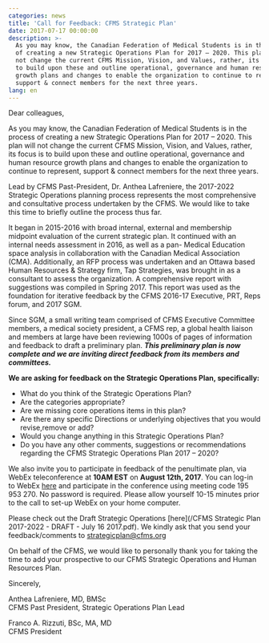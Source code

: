 ```yaml
---
categories: news
title: 'Call for Feedback: CFMS Strategic Plan'
date: 2017-07-17 00:00:00
description: >-
  As you may know, the Canadian Federation of Medical Students is in the process
  of creating a new Strategic Operations Plan for 2017 – 2020. This plan will
  not change the current CFMS Mission, Vision, and Values, rather, its focus is
  to build upon these and outline operational, governance and human resource
  growth plans and changes to enable the organization to continue to represent,
  support & connect members for the next three years.
lang: en
---
```



Dear colleagues,

As you may know, the Canadian Federation of Medical Students is in the process of creating a new Strategic Operations Plan for 2017 – 2020. This plan will not change the current CFMS Mission, Vision, and Values, rather, its focus is to build upon these and outline operational, governance and human resource growth plans and changes to enable the organization to continue to represent, support & connect members for the next three years.

Lead by CFMS Past-President, Dr. Anthea Lafreniere, the 2017-2022 Strategic Operations planning process represents the most comprehensive and consultative process undertaken by the CFMS. We would like to take this time to briefly outline the process thus far.

It began in 2015-2016 with broad internal, external and membership midpoint evaluation of the current strategic plan. It continued with an internal needs assessment in 2016, as well as a pan- Medical Education space analysis in collaboration with the Canadian Medical Association (CMA). Additionally, an RFP process was undertaken and an Ottawa based Human Resources & Strategy firm, Tap Strategies, was brought in as a consultant to assess the organization. A comprehensive report with suggestions was compiled in Spring 2017. This report was used as the foundation for iterative feedback by the CFMS 2016-17 Executive, PRT, Reps forum, and 2017 SGM.

Since SGM, a small writing team comprised of CFMS Executive Committee members, a medical society president, a CFMS rep, a global health liaison and members at large have been reviewing 1000s of pages of information and feedback to draft a preliminary plan. ***This preliminary plan is now complete and we are inviting direct feedback from its members and committees.***

**We are asking for feedback on the Strategic Operations Plan, specifically:**

* What do you think of the Strategic Operations Plan?
* Are the categories appropriate?
* Are we missing core operations items in this plan?
* Are there any specific Directions or underlying objectives that you would revise,remove or add?
* Would you change anything in this Strategic Operations Plan?
* Do you have any other comments, suggestions or recommendations regarding the CFMS Strategic Operations Plan 2017 – 2020?

We also invite you to participate in feedback of the penultimate plan, via WebEx teleconference at **10AM EST** on **August 12th, 2017**. You can log-in to WebEx&nbsp;[here](https://meetings.webex.com/collabs/#/meetings/detail?uuid=M0U0YSSIBR5KR40HNLB7ILFRN3-12DI9&amp;ucs=email)&nbsp;and participate in the conference using meeting code 195 953 270. No password is required. Please allow yourself 10-15 minutes prior to the call to set-up WebEx on your home computer.

Please check out the Draft Strategic Operations [here](/CFMS Strategic Plan 2017-2022 - DRAFT - July 16 2017.pdf). We kindly ask that you send your feedback/comments to [strategicplan@cfms.org](javascript:void(location.href='mailto:'+String.fromCharCode(115,116,114,97,116,101,103,105,99,112,108,97,110,64,99,102,109,115,46,111,114,103)))

On behalf of the CFMS, we would like to personally thank you for taking the time to add your prospective to our CFMS Strategic Operations and Human Resources Plan.

Sincerely,

Anthea Lafreniere, MD, BMSc
<br>CFMS Past President, Strategic Operations Plan Lead

Franco A. Rizzuti, BSc, MA, MD
<br>CFMS President